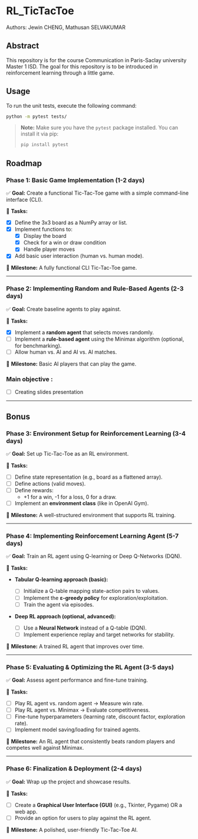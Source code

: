 # RL_TicTacToe

Authors: Jewin CHENG, Mathusan SELVAKUMAR

## Abstract

This repository is for the course Communication in Paris-Saclay university Master 1 ISD. The goal for this repository is to be introduced in reinforcement learning through a little game.

## Usage

To run the unit tests, execute the following command:

```bash
python -m pytest tests/
```

> **Note:** Make sure you have the `pytest` package installed. You can install it via pip:
>
> ```bash
> pip install pytest
> ```

## Roadmap

### **Phase 1: Basic Game Implementation (1-2 days)**

✅ **Goal:** Create a functional Tic-Tac-Toe game with a simple command-line interface (CLI).

🔹 **Tasks:**

- [x] Define the 3x3 board as a NumPy array or list.
- [x] Implement functions to:
  - [x] Display the board
  - [x] Check for a win or draw condition
  - [x] Handle player moves
- [x] Add basic user interaction (human vs. human mode).

🔹 **Milestone:** A fully functional CLI Tic-Tac-Toe game.

---

### **Phase 2: Implementing Random and Rule-Based Agents (2-3 days)**

✅ **Goal:** Create baseline agents to play against.

🔹 **Tasks:**

- [x] Implement a **random agent** that selects moves randomly.
- [ ] Implement a **rule-based agent** using the Minimax algorithm (optional, for benchmarking).
- [ ] Allow human vs. AI and AI vs. AI matches.

🔹 **Milestone:** Basic AI players that can play the game.

### Main objective :

- [ ] Creating slides presentation

---

## Bonus

### **Phase 3: Environment Setup for Reinforcement Learning (3-4 days)**

✅ **Goal:** Set up Tic-Tac-Toe as an RL environment.

🔹 **Tasks:**

- [ ] Define state representation (e.g., board as a flattened array).
- [ ] Define actions (valid moves).
- [ ] Define rewards:
  - +1 for a win, -1 for a loss, 0 for a draw.
- [ ] Implement an **environment class** (like in OpenAI Gym).

🔹 **Milestone:** A well-structured environment that supports RL training.

---

### **Phase 4: Implementing Reinforcement Learning Agent (5-7 days)**

✅ **Goal:** Train an RL agent using Q-learning or Deep Q-Networks (DQN).

🔹 **Tasks:**

- **Tabular Q-learning approach (basic):**

  - [ ] Initialize a Q-table mapping state-action pairs to values.
  - [ ] Implement the **ε-greedy policy** for exploration/exploitation.
  - [ ] Train the agent via episodes.

- **Deep RL approach (optional, advanced):**
  - [ ] Use a **Neural Network** instead of a Q-table (DQN).
  - [ ] Implement experience replay and target networks for stability.

🔹 **Milestone:** A trained RL agent that improves over time.

---

### **Phase 5: Evaluating & Optimizing the RL Agent (3-5 days)**

✅ **Goal:** Assess agent performance and fine-tune training.

🔹 **Tasks:**

- [ ] Play RL agent vs. random agent → Measure win rate.
- [ ] Play RL agent vs. Minimax → Evaluate competitiveness.
- [ ] Fine-tune hyperparameters (learning rate, discount factor, exploration rate).
- [ ] Implement model saving/loading for trained agents.

🔹 **Milestone:** An RL agent that consistently beats random players and competes well against Minimax.

---

### **Phase 6: Finalization & Deployment (2-4 days)**

✅ **Goal:** Wrap up the project and showcase results.

🔹 **Tasks:**

- [ ] Create a **Graphical User Interface (GUI)** (e.g., Tkinter, Pygame) OR a web app.
- [ ] Provide an option for users to play against the RL agent.

🔹 **Milestone:** A polished, user-friendly Tic-Tac-Toe AI.
